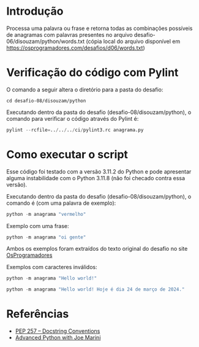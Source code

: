 # Introdução

Processa uma palavra ou frase e retorna todas as combinações possíveis de anagramas com palavras presentes no arquivo desafio-06/disouzam/python/words.txt (cópia local do arquivo disponível em https://osprogramadores.com/desafios/d06/words.txt)


# Verificação do código com Pylint

O comando a seguir altera o diretório para a pasta do desafio:

```shell
cd desafio-08/disouzam/python
```

Executando dentro da pasta do desafio (desafio-08/disouzam/python), o comando para verificar o código através do Pylint é:

```python
pylint --rcfile=../../../ci/pylint3.rc anagrama.py
```

# Como executar o script

Esse código foi testado com a versão 3.11.2 do Python e pode apresentar alguma instabilidade com o Python 3.11.8 (não foi checado contra essa versão).

Executando dentro da pasta do desafio (desafio-08/disouzam/python), o comando é (com uma palavra de exemplo):

```python
python -m anagrama "vermelho"
```

Exemplo com uma frase:

```python
python -m anagrama "oi gente"
```

Ambos os exemplos foram extraídos do texto original do desafio no site [OsProgramadores](https://osprogramadores.com/desafios/d06/)

Exemplos com caracteres inválidos:

```python
python -m anagrama "Hello world!"
```

```python
python -m anagrama "Hello world! Hoje é dia 24 de março de 2024."
```

# Referências

- [PEP 257 – Docstring Conventions](https://peps.python.org/pep-0257/)
- [Advanced Python with Joe Marini](https://www.linkedin.com/learning/advanced-python/function-documentation-strings)